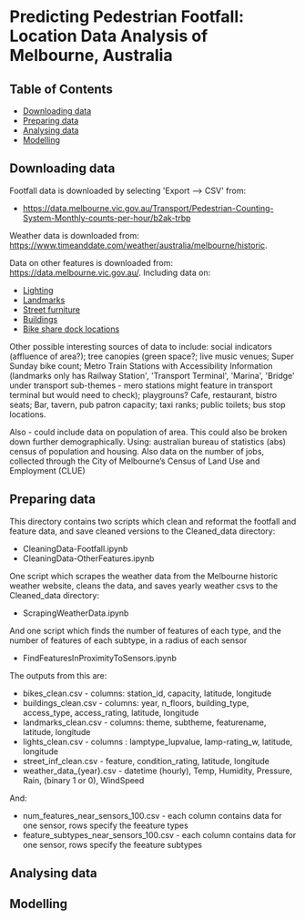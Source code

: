 # Predicting Pedestrian Footfall: <br /> Location Data Analysis of Melbourne, Australia

## Table of Contents
* [Downloading data](#downloading-data)
* [Preparing data](#preparing-data)
* [Analysing data](#analysing-data)
* [Modelling](#modelling)

<a name="downloading-data"></a>
## Downloading data

Footfall data is downloaded by selecting 'Export --> CSV' from: 
* https://data.melbourne.vic.gov.au/Transport/Pedestrian-Counting-System-Monthly-counts-per-hour/b2ak-trbp 

Weather data is downloaded from: https://www.timeanddate.com/weather/australia/melbourne/historic. 

Data on other features is downloaded from: https://data.melbourne.vic.gov.au/. Including data on:
* [Lighting](https://data.melbourne.vic.gov.au/City-Council/Feature-Lighting-including-light-type-wattage-and-/4j42-79hg)
* [Landmarks](https://data.melbourne.vic.gov.au/People/Landmarks-and-places-of-interest-including-schools/j5vt-ppat)
* [Street furniture](https://data.melbourne.vic.gov.au/widgets/8fgn-5q6t?mobile_redirect=true)
* [Buildings](https://data.melbourne.vic.gov.au/Property/Buildings-with-name-age-size-accessibility-and-bic/pmhb-s6pn)
* [Bike share dock locations](https://data.melbourne.vic.gov.au/w/vrwc-rwgm/spy9-nmud?cur=l0YdZo6QE_m&from=88D7wUgzKYw)

Other possible interesting sources of data to include: social indicators (affluence of area?); tree canopies (green space?; live music venues; Super Sunday bike count;
Metro Train Stations with Accessibility Information (landmarks only has Railway Station', 'Transport Terminal', 'Marina', 'Bridge' under transport sub-themes - mero stations might feature in transport terminal but would need to check); playgrouns? Cafe, restaurant, bistro seats; Bar, tavern, pub patron capacity; taxi ranks; public toilets; bus stop locations.

Also - could include data on population of area. This could also be broken down further demographically. Using: australian bureau of statistics (abs) census of population and housing. Also data on the number of jobs, collected through the City of Melbourne’s Census of Land Use and Employment (CLUE) 

<a name="preparing-data"></a>
## Preparing data

This directory contains two scripts which clean and reformat the footfall and feature data, and save cleaned versions to the Cleaned_data directory:
* CleaningData-Footfall.ipynb 
* CleaningData-OtherFeatures.ipynb

One script which scrapes the weather data from the Melbourne historic weather website, cleans the data, and saves yearly weather csvs to the Cleaned_data directory:
* ScrapingWeatherData.ipynb

And one script which finds the number of features of each type, and the number of features of each subtype, in a radius of each sensor 
* FindFeaturesInProximityToSensors.ipynb 

The outputs from this are:
* bikes_clean.csv - columns: station_id, capacity, latitude, longitude
* buildings_clean.csv - columns: year, n_floors, building_type, access_type, access_rating, latitude, longitude
* landmarks_clean.csv - columns: theme, subtheme, featurename, latitude, longitude
* lights_clean.csv - columns : lamptype_lupvalue, lamp-rating_w, latitude, longitude
* street_inf_clean.csv - feature, condition_rating, latitude, longitude
* weather_data_{year}.csv - datetime (hourly), Temp,	Humidity,	Pressure,	Rain, (binary 1 or 0),	WindSpeed

And:
* num_features_near_sensors_100.csv - each column contains data for one sensor, rows specify the feeature types 
* feature_subtypes_near_sensors_100.csv - each column contains data for one sensor, rows specify the feeature subtypes

<a name="analysing-data"></a>
## Analysing data

<a name="modelling"></a>
## Modelling
